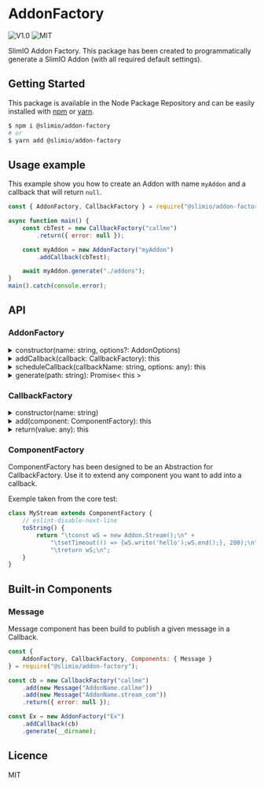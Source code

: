 # AddonFactory
![V1.0](https://img.shields.io/badge/version-0.5.0-blue.svg)
![MIT](https://img.shields.io/github/license/mashape/apistatus.svg)

SlimIO Addon Factory. This package has been created to programmatically generate a SlimIO Addon (with all required default settings).

## Getting Started

This package is available in the Node Package Repository and can be easily installed with [npm](https://docs.npmjs.com/getting-started/what-is-npm) or [yarn](https://yarnpkg.com).

```bash
$ npm i @slimio/addon-factory
# or
$ yarn add @slimio/addon-factory
```

## Usage example

This example show you how to create an Addon with name `myAddon` and a callback that will return `null`.

```js
const { AddonFactory, CallbackFactory } = require("@slimio/addon-factory");

async function main() {
    const cbTest = new CallbackFactory("callme")
        .return({ error: null });

    const myAddon = new AddonFactory("myAddon")
        .addCallback(cbTest);

    await myAddon.generate("./addons");
}
main().catch(console.error);
```

## API

### AddonFactory

<details><summary>constructor(name: string, options?: AddonOptions)</summary>

Create a new Addon Factory. First argument is the name of the Addon.
```js
const myAddon = new AddonFactory("myAddon");
```

Available options are:
| name | default value | description |
| --- | --- | --- |
| splitCallbackRegistration | **true** | separe function declaration from callback declaration |

</details>

<details><summary>addCallback(callback: CallbackFactory): this</summary>

Add a given Callback to the Addon. The callback must be created using the CallbackFactory class.
</details>

<details><summary>scheduleCallback(callbackName: string, options: any): this</summary>

Schedule a callback by his name (must has been declared with addCallback before). Options are the same as the SlimIO Official Scheduler.
</details>

<details><summary>generate(path: string): Promise< this ></summary>

Generate addon at the given **path** location.
</details>

### CallbackFactory

<details><summary>constructor(name: string)</summary>

Create a new CallbackFactory Object with a given **name** (the name of the callback). name must be indented in snake_case.
</details>

<details><summary>add(component: ComponentFactory): this</summary>

Add a new ComponentFactory. Look at the ComponentFactory and Built-in components sections.
</details>

<details><summary>return(value: any): this</summary>

Return any value. Under the hood we use **JSON.stringify** to put your value in the String source.
</details>

### ComponentFactory
ComponentFactory has been designed to be an Abstraction for CallbackFactory. Use it to extend any component you want to add into a callback.

Exemple taken from the core test:
```js
class MyStream extends ComponentFactory {
    // eslint-disable-next-line
    toString() {
        return "\tconst wS = new Addon.Stream();\n" +
            "\tsetTimeout(() => {wS.write('hello');wS.end();}, 200);\n" +
            "\treturn wS;\n";
    }
}
```

## Built-in Components

### Message
Message component has been build to publish a given message in a Callback.
```js
const {
    AddonFactory, CallbackFactory, Components: { Message }
} = require("@slimio/addon-factory");

const cb = new CallbackFactory("callme")
    .add(new Message("AddonName.callme"))
    .add(new Message("AddonName.stream_com"))
    .return({ error: null });

const Ex = new AddonFactory("Ex")
    .addCallback(cb)
    .generate(__dirname);
```

## Licence
MIT
